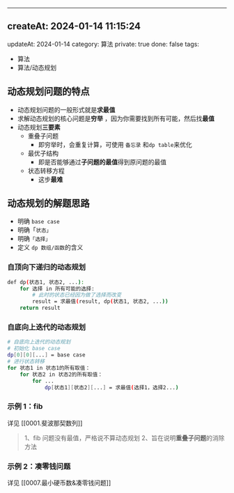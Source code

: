 ---


## createAt: 2024-01-14 11:15:24
updateAt: 2024-01-14
category: 算法
private: true
done: false
tags:
  - 算法
  - 算法/动态规划

## 动态规划问题的特点

- 动态规划问题的一般形式就是**求最值**
- 求解动态规划的核心问题是**穷举** ，因为你需要找到所有可能，然后找**最值**
- 动态规划**三要素**
   - 重叠子问题
      - 即穷举时，会重复计算，可使用 `备忘录` 和` dp table `来优化
   - 最优子结构
      - 即是否能够通过**子问题的最值**得到原问题的最值
   - 状态转移方程
      - 这步**最难**

## 动态规划的解题思路

- 明确 `base case`
- 明确「`状态」`
- 明确`「选择」` 
- 定义 `dp 数组/函数`的含义

### 自顶向下递归的动态规划
```bash
def dp(状态1, 状态2, ...):
    for 选择 in 所有可能的选择:
        # 此时的状态已经因为做了选择而改变
        result = 求最值(result, dp(状态1, 状态2, ...))
    return result
```

### 自底向上迭代的动态规划
```bash
# 自底向上迭代的动态规划
# 初始化 base case
dp[0][0][...] = base case
# 进行状态转移
for 状态1 in 状态1的所有取值：
    for 状态2 in 状态2的所有取值：
        for ...
            dp[状态1][状态2][...] = 求最值(选择1，选择2...)
```

### 示例 1：fib
详见 [[0001.斐波那契数列]]
>  1、fib 问题没有最值，严格说不算动态规划
 2、旨在说明**重叠子问题**的消除方法


### 示例 2：凑零钱问题
详见 [[0007.最小硬币数&凑零钱问题]]
